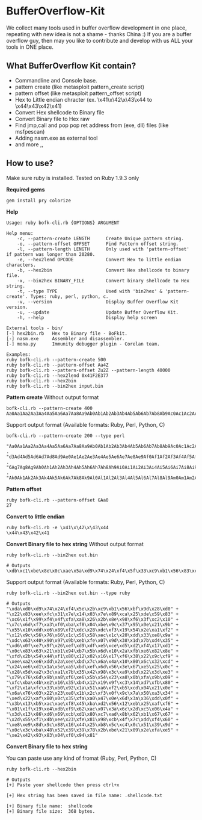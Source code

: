 BufferOverflow-Kit
==================

We collect many tools used in buffer overflow development in one place, repeating with new idea is not a shame - thanks China :)
If you are a buffer overflow guy, then may you like to contribute and develop with us ALL your tools in ONE place.

What BufferOverflow Kit contain?
---------------------------------
* Commandline and Console base.
* pattern create (like metasploit pattern_create script)
* pattern offset (like metasploit pattern_offset script)
* Hex to Little endian chracter (ex. \x41\x\42\x\43\x44 to \x44\x43\x42\x41)
* Convert Hex shellcode to Binary file
* Convert Binary file to Hex raw
* Find jmp,call and pop pop ret address from (exe, dll) files (like msfpescan)
* Adding nasm.exe as external tool 
* and more ,,

How to use?
--------------
Make sure ruby is installed. 
Tested on Ruby 1.9.3 only

**Required gems**

	gem install pry colorize




**Help**

	Usage: ruby bofk-cli.rb {OPTIONS} ARGUMENT

	Help menu:
		-c, --pattern-create LENGTH      Create Unique pattern string.
		-o, --pattern-offset OFFSET      Find Pattern offset string.
		-l, --pattern-length LENGTH      Only used with 'pattern-offset' if pattern was longer than 20280.
		-e, --hex2lend OPCODE            Convert Hex to little endian characters.
		-b, --hex2bin                    Convert Hex shellcode to binary file.
		-x, --bin2hex BINARY_FILE        Convert binary shellcode to Hex string.
		-t, --type TYPE                  Used with 'bin2hex' & 'pattern-create'. Types: ruby, perl, python, c.
		-v, --version                    Display Buffer Overflow Kit version.
		-u, --update					 Update Buffer Overflow Kit.
		-h, --help                       Display help screen 

	External tools - bin/
	[-] hex2bin.rb   Hex to Binary file - BoFkit.
	[-] nasm.exe     Assembler and disassembler.
	[-] mona.py      Immunity debugger plugin - Corelan team.

	Examples:
	ruby bofk-cli.rb --pattern-create 500
	ruby bofk-cli.rb --pattern-offset Aa4Z
	ruby bofk-cli.rb --pattern-offset Zu2Z --pattern-length 40000
	ruby bofk-cli.rb --hex2lend 0x41F2E377
	ruby bofk-cli.rb --hex2bin
	ruby bofk-cli.rb --bin2hex input.bin


**Pattern create**
Without output format

	bofk-cli.rb --pattern-create 400
	Aa0Aa1Aa2Aa3Aa4Aa5Aa6Aa7Aa8Aa9Ab0Ab1Ab2Ab3Ab4Ab5Ab6Ab7Ab8Ab9Ac0Ac1Ac2Ac3Ac4Ac5Ac6Ac7Ac8Ac9Ad0Ad1Ad2Ad3Ad4Ad5Ad6Ad7Ad8Ad9Ae0Ae1Ae2Ae3Ae4Ae5Ae6Ae7Ae8Ae9Af0Af1Af2Af3Af4Af5Af6Af7Af8Af9Ag0Ag1Ag2Ag3Ag4Ag5Ag6Ag7Ag8Ag9Ah0Ah1Ah2Ah3Ah4Ah5Ah6Ah7Ah8Ah9Ai0Ai1Ai2Ai3Ai4Ai5Ai6Ai7Ai8Ai9Aj0Aj1Aj2Aj3Aj4Aj5Aj6Aj7Aj8Aj9Ak0Ak1Ak2Ak3Ak4Ak5Ak6Ak7Ak8Ak9Al0Al1Al2Al3Al4Al5Al6Al7Al8Al9Am0Am1Am2Am3Am4Am5Am6Am7Am8Am9An0An1An2A

Support output format (Available formats: Ruby, Perl, Python, C)

	bofk-cli.rb --pattern-create 200 --type perl
	
	"Aa0Aa1Aa2Aa3Aa4Aa5Aa6Aa7Aa8Aa9Ab0Ab1Ab2Ab3Ab4Ab5Ab6Ab7Ab8Ab9Ac0Ac1Ac2Ac3Ac4Ac5Ac6Ac7Ac8Ac9Ad0Ad1Ad2A" .
	"d3Ad4Ad5Ad6Ad7Ad8Ad9Ae0Ae1Ae2Ae3Ae4Ae5Ae6Ae7Ae8Ae9Af0Af1Af2Af3Af4Af5Af6Af7Af8Af9Ag0Ag1Ag2Ag3Ag4Ag5Ag" .
	"6Ag7Ag8Ag9Ah0Ah1Ah2Ah3Ah4Ah5Ah6Ah7Ah8Ah9Ai0Ai1Ai2Ai3Ai4Ai5Ai6Ai7Ai8Ai9Aj0Aj1Aj2Aj3Aj4Aj5Aj6Aj7Aj8Aj9" .
	"Ak0Ak1Ak2Ak3Ak4Ak5Ak6Ak7Ak8Ak9Al0Al1Al2Al3Al4Al5Al6Al7Al8Al9Am0Am1Am2Am3Am4Am5Am6Am7Am8Am9An0An1An2A";
	

**Pattern offset**

	ruby bofk-cli.rb --pattern-offset GAa0
	27

**Convert to little endian**

	ruby bofk-cli.rb -e \x41\x\42\x\43\x44
	\x44\x43\x42\x41

**Convert Binary file to hex string**
Without output format

	ruby bofk-cli.rb --bin2hex out.bin
	
	# Outputs
	\xdb\xc1\xbe\x8e\x0c\xae\x5a\xd9\x74\x24\xf4\x5f\x33\xc9\xb1\x56\x83\xc7\x04\x31\x77\x14\x03\x77\x9a\xee\x5b\xa6\x4a\x67\xa3\x57\x8a\x18\x2d\xb2\xbb\x0a\x49\xb6\xe9\x9a\x19\x9a\x01\x50\x4f\x0f\x92\x14\x58\x20\x13\x92\xbe\x0f\xa4\x12\x7f\xc3\x66\x34\x03\x1e\xba\x96\x3a\xd1\xcf\xd7\x7b\x0c\x3f\x85\xd4\x5a\xed\x3a\x50\x1e\x2d\x3a\xb6\x14\x0d\x44\xb3\xeb\xf9\xfe\xba\x3b\x51\x74\xf4\xa3\xda\xd2\x25\xd5\x0f\x01\x19\x9c\x24\xf2\xe9\x1f\xec\xca\x12\x2e\xd0\x81\x2c\x9e\xdd\xd8\x69\x19\x3d\xaf\x81\x59\xc0\xa8\x51\x23\x1e\x3c\x44\x83\xd5\xe6\xac\x35\x3a\x70\x26\x39\xf7\xf6\x60\x5e\x06\xda\x1a\x5a\x83\xdd\xcc\xea\xd7\xf9\xc8\xb7\x8c\x60\x48\x12\x63\x9c\x8a\xfa\xdc\x38\xc0\xe9\x09\x3a\x8b\x65\xfe\x71\x34\x76\x68\x01\x47\x44\x37\xb9\xcf\xe4\xb0\x67\x17\x0a\xeb\xd0\x87\xf5\x13\x21\x81\x31\x47\x71\xb9\x90\xe7\x1a\x39\x1c\x32\x8c\x69\xb2\xec\x6d\xda\x72\x5c\x06\x30\x7d\x83\x36\x3b\x57\xb2\x70\xf5\x83\x97\x16\xf4\x33\x02\x54\x71\xd5\x46\x8a\xd4\x4d\xfe\x68\x03\x46\x99\x93\x61\xfa\x32\x04\x3d\x14\x84\x2b\xbe\x32\xa7\x80\x16\xd5\x33\xcb\xa2\xc4\x44\xc6\x82\x8f\x7d\x81\x59\xfe\xcc\x33\x5d\x2b\xa6\xd0\xcc\xb0\x36\x9e\xec\x6e\x61\xf7\xc3\x66\xe7\xe5\x7a\xd1\x15\xf4\x1b\x1a\x9d\x23\xd8\xa5\x1c\xa1\x64\x82\x0e\x7f\x64\x8e\x7a\x2f\x33\x58\xd4\x89\xed\x2a\x8e\x43\x41\xe5\x46\x15\xa9\x36\x10\x1a\xe4\xc0\xfc\xab\x51\x95\x03\x03\x36\x11\x7c\x79\xa6\xde\x57\x39\xd6\x94\xf5\x68\x7f\x71\x6c\x29\xe2\x82\x5b\x6e\x1b\x01\x69\x0f\xd8\x19\x18\x0a\xa4\x9d\xf1\x66\xb5\x4b\xf5\xd5\xb6\x59

Support output format (Available formats: Ruby, Perl, Python, C)

	ruby bofk-cli.rb --bin2hex out.bin --type ruby
	
	# Outputs
	"\xda\xd0\xd9\x74\x24\xf4\x5e\x2b\xc9\xb1\x56\xbf\x9d\x28\xd0" +
	"\x22\x83\xee\xfc\x31\x7e\x14\x03\x7e\x89\xca\x25\xde\x59\x83" +
	"\xc6\x1f\x99\xf4\x4f\xfa\xa8\x26\x2b\x8e\x98\xf6\x3f\xc2\x10" +
	"\x7c\x6d\xf7\xa3\xf0\xba\xf8\x04\xbe\x9c\x37\x95\x0e\x21\x9b" +
	"\x55\x10\xdd\xe6\x89\xf2\xdc\x28\xdc\xf3\x19\x54\x2e\xa1\xf2" +
	"\x12\x9c\x56\x76\x66\x1c\x56\x58\xec\x1c\x20\xdd\x33\xe8\x9a" +
	"\xdc\x63\x40\x90\x97\x9b\xeb\xfe\x07\x9d\x38\x1d\x7b\xd4\x35" +
	"\xd6\x0f\xe7\x9f\x26\xef\xd9\xdf\xe5\xce\xd5\xd2\xf4\x17\xd1" +
	"\x0c\x83\x63\x21\xb1\x94\xb7\x5b\x6d\x10\x2a\xfb\xe6\x82\x8e" +
	"\xfd\x2b\x54\x44\xf1\x80\x12\x02\x16\x17\xf6\x38\x22\x9c\xf9" +
	"\xee\xa2\xe6\xdd\x2a\xee\xbd\x7c\x6a\x4a\x10\x80\x6c\x32\xcd" +
	"\x24\xe6\xd1\x1a\x5e\xa5\xbd\xef\x6d\x56\x3e\x67\xe5\x25\x0c" +
	"\x28\x5d\xa2\x3c\xa1\x7b\x35\x42\x98\x3c\xa9\xbd\x22\x3d\xe3" +
	"\x79\x76\x6d\x9b\xa8\xf6\xe6\x5b\x54\x23\xa8\x0b\xfa\x9b\x09" +
	"\xfc\xba\x4b\xe2\x16\x35\xb4\x12\x19\x9f\xc3\x14\xd7\xfb\x80" +
	"\xf2\x1a\xfc\x33\xb0\x92\x1a\x51\xa6\xf2\xb5\xcd\x04\x21\x0e" +
	"\x6a\x76\x03\x22\x23\xe0\x1b\x2c\xf3\x0f\x9c\x7a\x50\xa3\x34" +
	"\xed\x22\xaf\x80\x0c\x35\xfa\xa0\x47\x0e\x6d\x3a\x36\xdd\x0f" +
	"\x3b\x13\xb5\xac\xae\xf8\x45\xba\xd2\x56\x12\xeb\x25\xaf\xf6" +
	"\x01\x1f\x19\xe4\xdb\xf9\x62\xac\x07\x3a\x6c\x2d\xc5\x06\x4a" +
	"\x3d\x13\x86\xd6\x69\xcb\xd1\x80\xc7\xad\x8b\x62\xb1\x67\x67" +
	"\x2d\x55\xf1\x4b\xee\x23\xfe\x81\x98\xcb\x4f\x7c\xdd\xf4\x60" +
	"\xe8\xe9\x8d\x9c\x88\x16\x44\x25\xb8\x5c\xc4\x0c\x51\x39\x9d" +
	"\x0c\x3c\xba\x48\x52\x39\x39\x78\x2b\xbe\x21\x09\x2e\xfa\xe5" +
	"\xe2\x42\x93\x83\x04\xf0\x94\x81"


**Convert Binary file to hex string**

You can paste use any kind of fromat (Ruby, Perl, Python, C) 

	ruby bofk-cli.rb --hex2bin
	
	# Outputs
	[+] Paste your shellcode then press ctrl+x
	
	[+] Hex string has been saved in file name: .shellcode.txt
	
	[+] Binary file name:  shellcode
	[+] Binary file size:  368 bytes.

